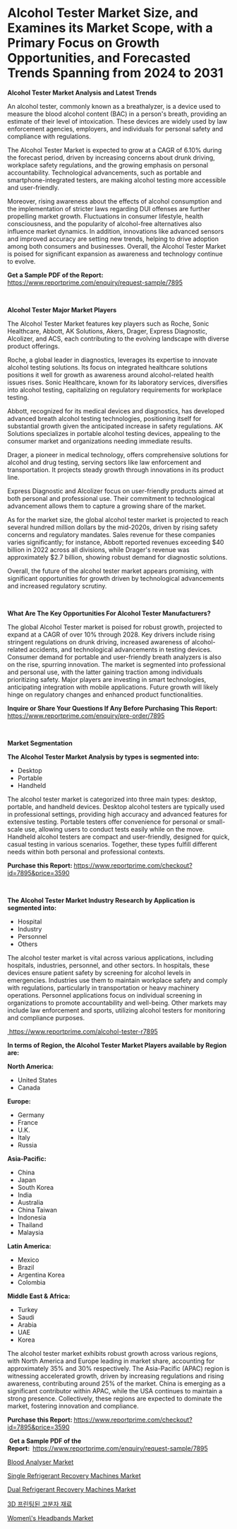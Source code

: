 <p><h1>Alcohol Tester Market Size, and Examines its Market Scope, with a Primary Focus on Growth Opportunities, and Forecasted Trends Spanning from 2024 to 2031</h1></p><p><strong>Alcohol Tester Market Analysis and Latest Trends</strong></p>
<p><p>An alcohol tester, commonly known as a breathalyzer, is a device used to measure the blood alcohol content (BAC) in a person's breath, providing an estimate of their level of intoxication. These devices are widely used by law enforcement agencies, employers, and individuals for personal safety and compliance with regulations. </p><p>The Alcohol Tester Market is expected to grow at a CAGR of 6.10% during the forecast period, driven by increasing concerns about drunk driving, workplace safety regulations, and the growing emphasis on personal accountability. Technological advancements, such as portable and smartphone-integrated testers, are making alcohol testing more accessible and user-friendly. </p><p>Moreover, rising awareness about the effects of alcohol consumption and the implementation of stricter laws regarding DUI offenses are further propelling market growth. Fluctuations in consumer lifestyle, health consciousness, and the popularity of alcohol-free alternatives also influence market dynamics. In addition, innovations like advanced sensors and improved accuracy are setting new trends, helping to drive adoption among both consumers and businesses. Overall, the Alcohol Tester Market is poised for significant expansion as awareness and technology continue to evolve.</p></p>
<p><strong>Get a Sample PDF of the Report:&nbsp;</strong> <a href="https://www.reportprime.com/enquiry/request-sample/7895">https://www.reportprime.com/enquiry/request-sample/7895</a></p>
<p>&nbsp;</p>
<p><strong>Alcohol Tester Major Market Players</strong></p>
<p><p>The Alcohol Tester Market features key players such as Roche, Sonic Healthcare, Abbott, AK Solutions, Akers, Drager, Express Diagnostic, Alcolizer, and ACS, each contributing to the evolving landscape with diverse product offerings. </p><p>Roche, a global leader in diagnostics, leverages its expertise to innovate alcohol testing solutions. Its focus on integrated healthcare solutions positions it well for growth as awareness around alcohol-related health issues rises. Sonic Healthcare, known for its laboratory services, diversifies into alcohol testing, capitalizing on regulatory requirements for workplace testing.</p><p>Abbott, recognized for its medical devices and diagnostics, has developed advanced breath alcohol testing technologies, positioning itself for substantial growth given the anticipated increase in safety regulations. AK Solutions specializes in portable alcohol testing devices, appealing to the consumer market and organizations needing immediate results.</p><p>Drager, a pioneer in medical technology, offers comprehensive solutions for alcohol and drug testing, serving sectors like law enforcement and transportation. It projects steady growth through innovations in its product line.</p><p>Express Diagnostic and Alcolizer focus on user-friendly products aimed at both personal and professional use. Their commitment to technological advancement allows them to capture a growing share of the market.</p><p>As for the market size, the global alcohol tester market is projected to reach several hundred million dollars by the mid-2020s, driven by rising safety concerns and regulatory mandates. Sales revenue for these companies varies significantly; for instance, Abbott reported revenues exceeding $40 billion in 2022 across all divisions, while Drager's revenue was approximately $2.7 billion, showing robust demand for diagnostic solutions.</p><p>Overall, the future of the alcohol tester market appears promising, with significant opportunities for growth driven by technological advancements and increased regulatory scrutiny.</p></p>
<p>&nbsp;</p>
<p><strong>What Are The Key Opportunities For Alcohol Tester Manufacturers?</strong></p>
<p><p>The global Alcohol Tester market is poised for robust growth, projected to expand at a CAGR of over 10% through 2028. Key drivers include rising stringent regulations on drunk driving, increased awareness of alcohol-related accidents, and technological advancements in testing devices. Consumer demand for portable and user-friendly breath analyzers is also on the rise, spurring innovation. The market is segmented into professional and personal use, with the latter gaining traction among individuals prioritizing safety. Major players are investing in smart technologies, anticipating integration with mobile applications. Future growth will likely hinge on regulatory changes and enhanced product functionalities.</p></p>
<p><strong>Inquire or Share Your Questions If Any Before Purchasing This Report:</strong> <a href="https://www.reportprime.com/enquiry/pre-order/7895">https://www.reportprime.com/enquiry/pre-order/7895</a></p>
<p>&nbsp;</p>
<p><strong>Market Segmentation</strong></p>
<p><strong>The Alcohol Tester Market Analysis by types is segmented into:</strong></p>
<p><ul><li>Desktop</li><li>Portable</li><li>Handheld</li></ul></p>
<p><p>The alcohol tester market is categorized into three main types: desktop, portable, and handheld devices. Desktop alcohol testers are typically used in professional settings, providing high accuracy and advanced features for extensive testing. Portable testers offer convenience for personal or small-scale use, allowing users to conduct tests easily while on the move. Handheld alcohol testers are compact and user-friendly, designed for quick, casual testing in various scenarios. Together, these types fulfill different needs within both personal and professional contexts.</p></p>
<p><strong>Purchase this Report:&nbsp;</strong><a href="https://www.reportprime.com/checkout?id=7895&price=3590">https://www.reportprime.com/checkout?id=7895&price=3590</a></p>
<p>&nbsp;</p>
<p><strong>The Alcohol Tester Market Industry Research by Application is segmented into:</strong></p>
<p><ul><li>Hospital</li><li>Industry</li><li>Personnel</li><li>Others</li></ul></p>
<p><p>The alcohol tester market is vital across various applications, including hospitals, industries, personnel, and other sectors. In hospitals, these devices ensure patient safety by screening for alcohol levels in emergencies. Industries use them to maintain workplace safety and comply with regulations, particularly in transportation or heavy machinery operations. Personnel applications focus on individual screening in organizations to promote accountability and well-being. Other markets may include law enforcement and sports, utilizing alcohol testers for monitoring and compliance purposes.</p></p>
<p><a href="https://www.reportprime.com/alcohol-tester-r7895">&nbsp;https://www.reportprime.com/alcohol-tester-r7895</a></p>
<p><strong>In terms of Region, the Alcohol Tester Market Players available by Region are:</strong></p>
<p>
    <p> <strong> North America: </strong>
        <ul>
            <li>United States</li>
            <li>Canada</li>
        </ul>
        </p> 
    <p> <strong> Europe: </strong>
        <ul>
            <li>Germany</li>
            <li>France</li>
            <li>U.K.</li>
            <li>Italy</li>
            <li>Russia</li>
        </ul>
        </p> 
    <p> <strong> Asia-Pacific: </strong>
        <ul>
            <li>China</li>
            <li>Japan</li>
            <li>South Korea</li>
            <li>India</li>
            <li>Australia</li>
            <li>China Taiwan</li>
            <li>Indonesia</li>
            <li>Thailand</li>
            <li>Malaysia</li>
        </ul>
        </p> 
    <p> <strong> Latin America: </strong>
        <ul>
            <li>Mexico</li>
            <li>Brazil</li>
            <li>Argentina Korea</li>
            <li>Colombia</li>
        </ul>
        </p> 
    <p> <strong> Middle East & Africa: </strong>
        <ul>
            <li>Turkey</li>
            <li>Saudi</li>
            <li>Arabia</li>
            <li>UAE</li>
            <li>Korea</li>
        </ul>
    </p>
    </p>
<p><p>The alcohol tester market exhibits robust growth across various regions, with North America and Europe leading in market share, accounting for approximately 35% and 30% respectively. The Asia-Pacific (APAC) region is witnessing accelerated growth, driven by increasing regulations and rising awareness, contributing around 25% of the market. China is emerging as a significant contributor within APAC, while the USA continues to maintain a strong presence. Collectively, these regions are expected to dominate the market, fostering innovation and compliance.</p></p>
<p><strong>Purchase this Report: </strong><a href="https://www.reportprime.com/checkout?id=7895&price=3590">https://www.reportprime.com/checkout?id=7895&price=3590</a></p>
<p>&nbsp;<strong>Get a Sample PDF of the Report:&nbsp;&nbsp;</strong><a href="https://www.reportprime.com/enquiry/request-sample/7895">https://www.reportprime.com/enquiry/request-sample/7895</a></p>
<p><strong></strong></p>
<p><p><a href="https://github.com/CarolynWatkins697/Market-Research-Report-List-1/blob/main/blood-analyser-market.md">Blood Analyser Market</a></p><p><a href="https://medium.com/@justin.wright5348/how-the-single-refrigerant-recovery-machines-market-is-changing-from-2024-to-2031-c7eadc3d8698">Single Refrigerant Recovery Machines Market</a></p><p><a href="https://medium.com/@justin.wright5348/pioneering-growth-analyzing-global-dual-refrigerant-recovery-machines-market-dynamics-2024-2031-2db3cda6d502">Dual Refrigerant Recovery Machines Market</a></p><p><a href="https://medium.com/@darrylnorton87/%EC%84%B8%EA%B3%84-3d-printed-polymeric-materials-market-%EC%9D%80-2024%EC%97%90%EC%84%9C-2031%EB%A1%9C-%EC%97%B0%ED%8F%89%EA%B7%A0-%EC%A6%9D%EA%B0%80%EC%9C%A8%EC%9D%84-%EB%B3%B4%EC%9D%BC-%EA%B2%83%EC%9C%BC%EB%A1%9C-%EC%98%88%EC%83%81%EB%90%A9%EB%8B%88%EB%8B%A4-154a8d6ad3a5">3D 프린팅된 고분자 재료</a></p><p><a href="https://issuu.com/reportprime-2/docs/womens-headbands-market-size-2030.p_71c3fb9d3a86c9">Women\'s Headbands Market</a></p></p>